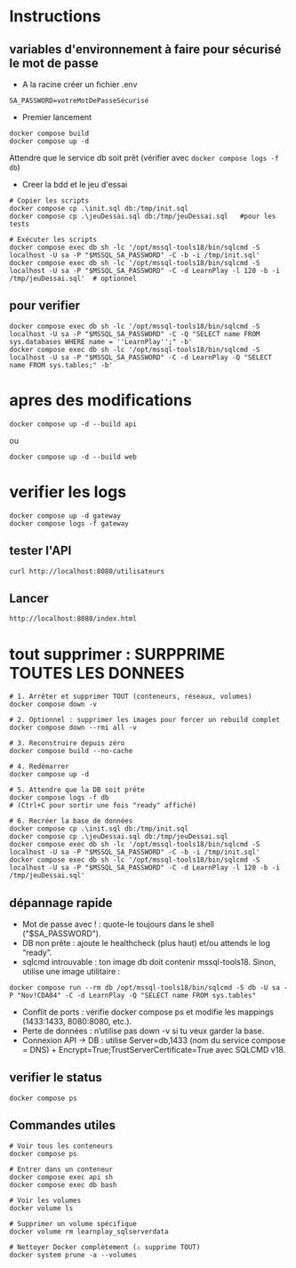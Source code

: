 # Instructions
## variables d'environnement à faire pour sécurisé le mot de passe
- A la racine créer un fichier .env 
```
SA_PASSWORD=votreMotDePasseSécurisé
```

- Premier lancement 
```
docker compose build
docker compose up -d
```
Attendre que le service db soit prêt (vérifier avec `docker compose logs -f db`)

- Creer la bdd et le jeu d'essai
 ``` 
# Copier les scripts
docker compose cp .\init.sql db:/tmp/init.sql
docker compose cp .\jeuDessai.sql db:/tmp/jeuDessai.sql   #pour les tests

# Exécuter les scripts
docker compose exec db sh -lc '/opt/mssql-tools18/bin/sqlcmd -S localhost -U sa -P "$MSSQL_SA_PASSWORD" -C -b -i /tmp/init.sql'
docker compose exec db sh -lc '/opt/mssql-tools18/bin/sqlcmd -S localhost -U sa -P "$MSSQL_SA_PASSWORD" -C -d LearnPlay -l 120 -b -i /tmp/jeuDessai.sql'  # optionnel
```
## pour verifier 
```
docker compose exec db sh -lc '/opt/mssql-tools18/bin/sqlcmd -S localhost -U sa -P "$MSSQL_SA_PASSWORD" -C -Q "SELECT name FROM sys.databases WHERE name = ''LearnPlay'';" -b'
docker compose exec db sh -lc '/opt/mssql-tools18/bin/sqlcmd -S localhost -U sa -P "$MSSQL_SA_PASSWORD" -C -d LearnPlay -Q "SELECT name FROM sys.tables;" -b'
```

# apres des modifications
```
docker compose up -d --build api
```
ou 
```
docker compose up -d --build web
```
# verifier les logs 
```
docker compose up -d gateway
docker compose logs -f gateway
```

## tester l'API
```
curl http://localhost:8080/utilisateurs
```

## Lancer 
```
http://localhost:8080/index.html
```


# tout supprimer : SURPPRIME TOUTES LES DONNEES
``` 
# 1. Arrêter et supprimer TOUT (conteneurs, réseaux, volumes)
docker compose down -v

# 2. Optionnel : supprimer les images pour forcer un rebuild complet
docker compose down --rmi all -v

# 3. Reconstruire depuis zéro
docker compose build --no-cache

# 4. Redémarrer
docker compose up -d

# 5. Attendre que la DB soit prête
docker compose logs -f db
# (Ctrl+C pour sortir une fois "ready" affiché)

# 6. Recréer la base de données
docker compose cp .\init.sql db:/tmp/init.sql
docker compose cp .\jeuDessai.sql db:/tmp/jeuDessai.sql
docker compose exec db sh -lc '/opt/mssql-tools18/bin/sqlcmd -S localhost -U sa -P "$MSSQL_SA_PASSWORD" -C -b -i /tmp/init.sql'
docker compose exec db sh -lc '/opt/mssql-tools18/bin/sqlcmd -S localhost -U sa -P "$MSSQL_SA_PASSWORD" -C -d LearnPlay -l 120 -b -i /tmp/jeuDessai.sql'
```
## dépannage rapide

- Mot de passe avec ! : quote-le toujours dans le shell ("$SA_PASSWORD").
- DB non prête : ajoute le healthcheck (plus haut) et/ou attends le log “ready”.
- sqlcmd introuvable : ton image db doit contenir mssql-tools18. Sinon, utilise une image utilitaire :
```
docker compose run --rm db /opt/mssql-tools18/bin/sqlcmd -S db -U sa -P "Nov!CDA04" -C -d LearnPlay -Q "SELECT name FROM sys.tables"
```
- Conflit de ports : vérifie docker compose ps et modifie les mappings (1433:1433, 8080:8080, etc.).
- Perte de données : n’utilise pas down -v si tu veux garder la base.
- Connexion API → DB : utilise Server=db,1433 (nom du service compose = DNS) + Encrypt=True;TrustServerCertificate=True avec SQLCMD v18.

## verifier le status
```
docker compose ps
```

## Commandes utiles
```
# Voir tous les conteneurs
docker compose ps

# Entrer dans un conteneur
docker compose exec api sh
docker compose exec db bash

# Voir les volumes
docker volume ls

# Supprimer un volume spécifique
docker volume rm learnplay_sqlserverdata

# Nettoyer Docker complètement (⚠️ supprime TOUT)
docker system prune -a --volumes
```
